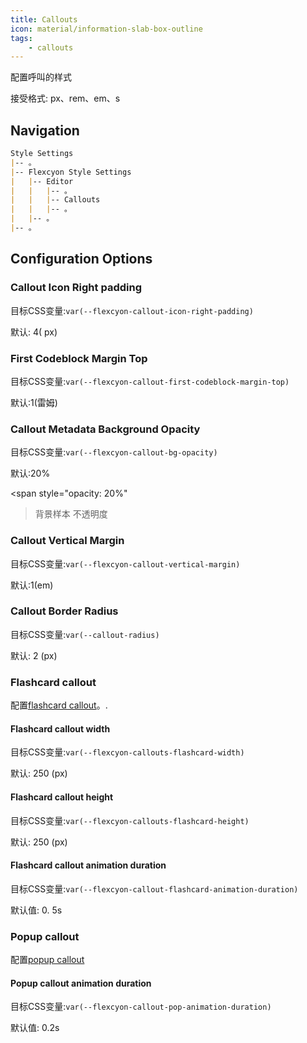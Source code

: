 ```yaml
---
title: Callouts
icon: material/information-slab-box-outline
tags:
    - callouts
---
```


配置呼叫的样式

接受格式: px、rem、em、s

## Navigation
```md
Style Settings
|-- 。
|-- Flexcyon Style Settings
|   |-- Editor
|   |   |-- 。
|   |   |-- Callouts
|   |   |-- 。
|   |-- 。
|-- 。
```

## Configuration Options

### Callout Icon Right padding
目标CSS变量:`var(--flexcyon-callout-icon-right-padding)`

默认: 4( px)

### First Codeblock Margin Top
目标CSS变量:`var(--flexcyon-callout-first-codeblock-margin-top)`

默认:1(雷姆)

### Callout Metadata Background Opacity
目标CSS变量:`var(--flexcyon-callout-bg-opacity)`

默认:20%

<span style="opacity: 20%"
>背景样本 不透明度</span>

### Callout Vertical Margin
目标CSS变量:`var(--flexcyon-callout-vertical-margin)`

默认:1(em)

### Callout Border Radius
目标CSS变量:`var(--callout-radius)`

默认: 2 (px)

 
### Flashcard callout
配置[flashcard callout](。/。/。/Callout-Metadata/flashcard.md)。.

#### Flashcard callout width
目标CSS变量:`var(--flexcyon-callouts-flashcard-width)`

默认: 250 (px)

#### Flashcard callout height
目标CSS变量:`var(--flexcyon-callouts-flashcard-height)`

默认: 250 (px)

#### Flashcard callout animation duration
目标CSS变量:`var(--flexcyon-callout-flashcard-animation-duration)`

默认值: 0. 5s

 
### Popup callout
配置[popup callout](。/。/。/Callout-Metadata/popup.md)

#### Popup callout animation duration
目标CSS变量:`var(--flexcyon-callout-pop-animation-duration)`

默认值: 0.2s